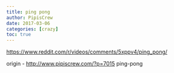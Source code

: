 ```yaml
---
title: ping pong
author: PipisCrew
date: 2017-03-06
categories: [crazy]
toc: true
---
```


https://www.reddit.com/r/videos/comments/5xppv4/ping_pong/

origin - http://www.pipiscrew.com/?p=7015 ping-pong